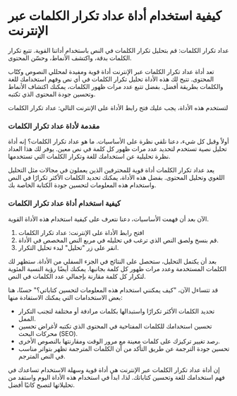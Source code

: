 كيفية استخدام أداة عداد تكرار الكلمات عبر الإنترنت
==================================================

عداد تكرار الكلمات: قم بتحليل تكرار الكلمات في النص باستخدام أداتنا القوية. تتبع تكرار الكلمات بدقة، واكتشف الأنماط، وحسّن المحتوى.

تعد أداة عداد تكرار الكلمات عبر الإنترنت أداة قوية ومفيدة لمحللي النصوص وكتّاب المحتوى. تتيح لك هذه الأداة تحليل تكرار الكلمات في أي نص وفهم استخدامك للغة والكلمات بطريقة أفضل. بفضل تتبع عدد مرات ظهور الكلمات، يمكنك اكتشاف الأنماط وتحسين جودة المحتوى الذي تكتبه.

لتستخدم هذه الأداة، يجب عليك فتح رابط الأداة على الإنترنت التالي: عداد تكرار الكلمات

### مقدمة لأداة عداد تكرار الكلمات

أولاً وقبل كل شيء، دعنا نلقي نظرة على الأساسيات. ما هو عداد تكرار الكلمات؟ إنه أداة تحليل نصية تستخدم لتحديد عدد مرات ظهور كل كلمة في نص معين. يوفر لك هذا العداد نظرة تحليلية عن استخدامك للغة وتكرار الكلمات التي تستخدمها.

يعد عداد تكرار الكلمات أداة قوية للمحترفين الذين يعملون في مجالات مثل التحليل اللغوي وتحليل المحتوى. بفضل هذه الأداة، يمكنك تحديد الكلمات الأكثر تكرارًا في النص واستخدام هذه المعلومات لتحسين جودة الكتابة الخاصة بك.

### كيفية استخدام أداة عداد تكرار الكلمات

الآن بعد أن فهمت الأساسيات، دعنا نتعرف على كيفية استخدام هذه الأداة القوية.

1. افتح رابط الأداة على الإنترنت: عداد تكرار الكلمات
2. قم بنسخ ولصق النص الذي ترغب في تحليله في مربع النص المخصص في الأداة.
3. انقر على زر "تحليل" لبدء تحليل التكرار.

بعد أن يكتمل التحليل، ستحصل على النتائج في الجزء السفلي من الأداة. ستظهر لك الكلمات المستخدمة وعدد مرات ظهور كل كلمة بجانبها. يمكنك أيضًا رؤية النسبة المئوية لتكرار كل كلمة مقارنة بإجمالي عدد الكلمات في النص.

قد تتساءل الآن، "كيف يمكنني استخدام هذه المعلومات لتحسين كتاباتي؟" حسنًا، هنا بعض الاستخدامات التي يمكنك الاستفادة منها:

- تحديد الكلمات الأكثر تكرارًا واستبدالها بكلمات مرادفة أو مختلفة لتجنب التكرار الممل.
- تحسين استخدامك للكلمات المفتاحية في المحتوى الذي تكتبه لأغراض تحسين محركات البحث (SEO).
- رصد تغيير تركيزك على كلمات معينة مع مرور الوقت ومقارنتها بالنصوص الأخرى.
- تحسين جودة الترجمة عن طريق التأكد من أن الكلمات المترجمة تظهر بتواتر مناسب في النص المترجم.

إن أداة عداد تكرار الكلمات عبر الإنترنت هي أداة قوية وسهلة الاستخدام تساعدك في فهم استخدامك للغة وتحسين كتاباتك. لذا، ابدأ في استخدام هذه الأداة اليوم واستفد من تحليلاتها لتصبح كاتبًا أفضل.